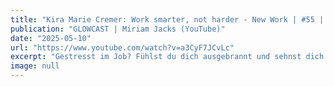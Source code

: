 ```yaml
---
title: "Kira Marie Cremer: Work smarter, not harder - New Work | #55 | GLOWCAST | Miriam Jacks"
publication: "GLOWCAST | Miriam Jacks (YouTube)"
date: "2025-05-10"
url: "https://www.youtube.com/watch?v=a3CyF7JCvLc"
excerpt: "Gestresst im Job? Fühlst du dich ausgebrannt und sehnst dich nach einer besseren Work-Life-Balance? Du bist nicht allein! In der neuen Folge des GLOWCAST..."
image: null
---
```

